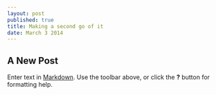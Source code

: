 ```yaml
---
layout: post
published: true
title: Making a second go of it
date: March 3 2014
---
```


## A New Post

Enter text in [Markdown](http://daringfireball.net/projects/markdown/). Use the toolbar above, or click the **?** button for formatting help.
